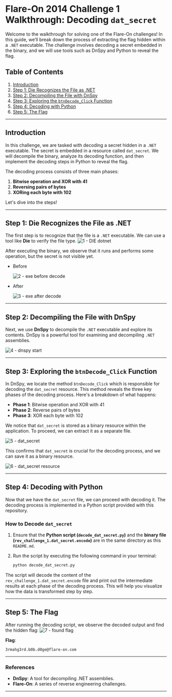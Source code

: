 # Flare-On 2014 Challenge 1 Walkthrough: Decoding `dat_secret`

Welcome to the walkthrough for solving one of the Flare-On challenges! In this guide, we’ll break down the process of extracting the flag hidden within a `.NET` executable. The challenge involves decoding a secret embedded in the binary, and we will use tools such as DnSpy and Python to reveal the flag.

## Table of Contents
1. [Introduction](#introduction)
2. [Step 1: Die Recognizes the File as .NET](#step-1-die-recognizes-the-file-as-net)
3. [Step 2: Decompiling the File with DnSpy](#step-2-decompiling-the-file-with-dnspy)
4. [Step 3: Exploring the `btnDecode_Click` Function](#step-3-exploring-the-btndecode_click-function)
5. [Step 4: Decoding with Python](#step-4-decoding-with-python)
6. [Step 5: The Flag](#step-5-the-flag)

---

## Introduction

In this challenge, we are tasked with decoding a secret hidden in a `.NET` executable. The secret is embedded in a resource called `dat_secret`. We will decompile the binary, analyze its decoding function, and then implement the decoding steps in Python to reveal the flag.

The decoding process consists of three main phases:

1. **Bitwise operation and XOR with 41**
2. **Reversing pairs of bytes**
3. **XORing each byte with 102**

Let's dive into the steps!

---

## Step 1: Die Recognizes the File as .NET

The first step is to recognize that the file is a `.NET` executable. We can use a tool like **Die** to verify the file type.
![1 - DIE dotnet](images/1-die-dotnet.png)

After executing the binary, we observe that it runs and performs some operation, but the secret is not visible yet.
- Before

   ![2 - exe before decode](images/2-exe-before-decode.png)

- After
  
   ![3 - exe after decode](images/3-exe-after-decode.png)

---

## Step 2: Decompiling the File with DnSpy

Next, we use **DnSpy** to decompile the `.NET` executable and explore its contents. DnSpy is a powerful tool for examining and decompiling `.NET` assemblies.

![4 - dnspy start](images/4-dnspy-start.png)

---

## Step 3: Exploring the `btnDecode_Click` Function

In DnSpy, we locate the method `btnDecode_Click` which is responsible for decoding the `dat_secret` resource. This method reveals the three key phases of the decoding process. Here's a breakdown of what happens:

- **Phase 1**: Bitwise operation and XOR with 41
- **Phase 2**: Reverse pairs of bytes
- **Phase 3**: XOR each byte with 102

We notice that `dat_secret` is stored as a binary resource within the application. To proceed, we can extract it as a separate file.

![5 - dat_secret](images/5-dat-secret.png)

This confirms that `dat_secret` is crucial for the decoding process, and we can save it as a binary resource.

![6 - dat_secret resource](images/6-dat-secret-resource.png)

---

## Step 4: Decoding with Python

Now that we have the `dat_secret` file, we can proceed with decoding it. The decoding process is implemented in a Python script provided with this repository.

### How to Decode `dat_secret`

1. Ensure that the **Python script (`decode_dat_secret.py`)** and the **binary file (`rev_challenge_1.dat_secret.encode`)** are in the same directory as this `README.md`.
2. Run the script by executing the following command in your terminal:
   
   ```bash
   python decode_dat_secret.py
   ```

The script will decode the content of the `rev_challenge_1.dat_secret.encode` file and print out the intermediate results at each phase of the decoding process. This will help you visualize how the data is transformed step by step.

---

## Step 5: The Flag

After running the decoding script, we observe the decoded output and find the hidden flag:
![7 - found flag](images/7-found-flag.png)

**Flag**:  
```
3rmahg3rd.b0b.d0ge@flare-on.com
```

---

### References
- **DnSpy**: A tool for decompiling .NET assemblies.
- **Flare-On**: A series of reverse engineering challenges.

---
